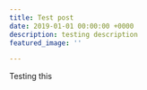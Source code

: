 ```yaml
---
title: Test post
date: 2019-01-01 00:00:00 +0000
description: testing description
featured_image: ''

---
```


Testing this
